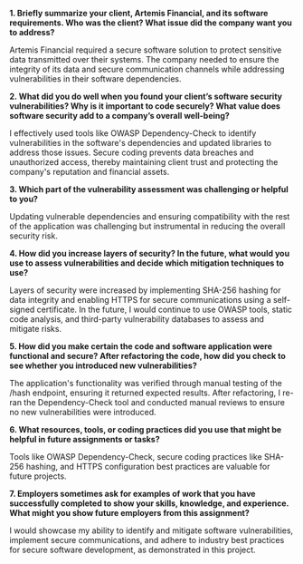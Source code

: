 **1.	Briefly summarize your client, Artemis Financial, and its software requirements. Who was the client? What issue did the company want you to address?**

Artemis Financial required a secure software solution to protect sensitive data transmitted over their systems. The company needed to ensure the integrity of its data and secure communication channels while addressing vulnerabilities in their software dependencies.

**2.	What did you do well when you found your client’s software security vulnerabilities? Why is it important to code securely? What value does software security add to a company’s overall well-being?**

I effectively used tools like OWASP Dependency-Check to identify vulnerabilities in the software's dependencies and updated libraries to address those issues. Secure coding prevents data breaches and unauthorized access, thereby maintaining client trust and protecting the company's reputation and financial assets.

**3.	Which part of the vulnerability assessment was challenging or helpful to you?**

Updating vulnerable dependencies and ensuring compatibility with the rest of the application was challenging but instrumental in reducing the overall security risk.

**4.	How did you increase layers of security? In the future, what would you use to assess vulnerabilities and decide which mitigation techniques to use?**

Layers of security were increased by implementing SHA-256 hashing for data integrity and enabling HTTPS for secure communications using a self-signed certificate. In the future, I would continue to use OWASP tools, static code analysis, and third-party vulnerability databases to assess and mitigate risks.

**5.	How did you make certain the code and software application were functional and secure? After refactoring the code, how did you check to see whether you introduced new vulnerabilities?**

The application's functionality was verified through manual testing of the /hash endpoint, ensuring it returned expected results. After refactoring, I re-ran the Dependency-Check tool and conducted manual reviews to ensure no new vulnerabilities were introduced.

**6.	What resources, tools, or coding practices did you use that might be helpful in future assignments or tasks?**

Tools like OWASP Dependency-Check, secure coding practices like SHA-256 hashing, and HTTPS configuration best practices are valuable for future projects.

**7.	Employers sometimes ask for examples of work that you have successfully completed to show your skills, knowledge, and experience. What might you show future employers from this assignment?**

I would showcase my ability to identify and mitigate software vulnerabilities, implement secure communications, and adhere to industry best practices for secure software development, as demonstrated in this project.
